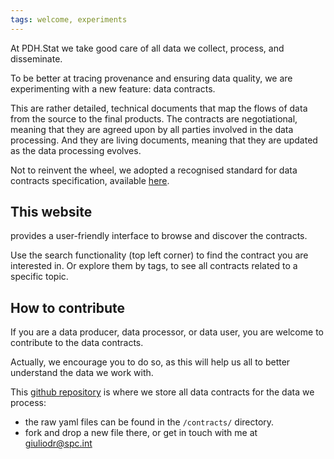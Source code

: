 ```yaml
---
tags: welcome, experiments
---
```


At PDH.Stat we take good care of all data we collect, process, and disseminate.

To be better at tracing provenance and ensuring data quality, we are experimenting with a new feature: data contracts.

This are rather detailed, technical documents that map the flows of data from the source to the final products.
The contracts are negotiational, meaning that they are agreed upon by all parties involved in the data processing.
And they are living documents, meaning that they are updated as the data processing evolves.

Not to reinvent the wheel, we adopted a recognised standard for data contracts specification, available [here](https://datacontract.com).

## This website

provides a user-friendly interface to browse and discover the contracts.

Use the search functionality (top left corner) to find the contract you are interested in.
Or explore them by tags, to see all contracts related to a specific topic.

## How to contribute

If you are a data producer, data processor, or data user, you are welcome to contribute to the data contracts.

Actually, we encourage you to do so, as this will help us all to better understand the data we work with.

This [github repository](https://github.com/PacificCommunity/pdh-dotstat-contract_explorer) is where we store all data contracts for the data we process:
- the raw yaml files can be found in the `/contracts/` directory.
- fork and drop a new file there, or get in touch with me at giuliodr@spc.int